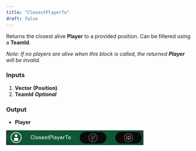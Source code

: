 ```yaml
---
title: "ClosestPlayerTo"
draft: false
---
```

Returns the closest alive **Player** to a provided position. Can be filtered using a **TeamId**.  
  
_Note: If no players are alive when this block is called, the returned **Player** will be invalid._
### Inputs
1. **Vector**
    **(Position)**
2. **TeamId**
    **_Optional_**
### Output
-   **Player**

![ClosestPlayerTo](https://raw.githubusercontent.com/battlefield-portal-community/Image-CDN/main/portal_blocks/ClosestPlayerTo.png)